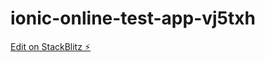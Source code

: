 # ionic-online-test-app-vj5txh

[Edit on StackBlitz ⚡️](https://stackblitz.com/edit/ionic-online-test-app-vj5txh)